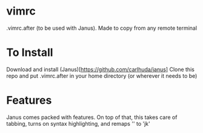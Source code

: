 # vimrc
.vimrc.after (to be used with Janus).  Made to copy from any remote terminal

# To Install
Download and install (Janus)[https://github.com/carlhuda/janus]
Clone this repo and put .vimrc.after in your home directory (or wherever it needs to be)

# Features
Janus comes packed with features. 
On top of that, this takes care of tabbing, turns on syntax highlighting, and remaps '<esc>' to 'jk'
